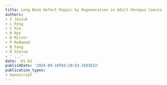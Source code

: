 ```yaml
---
title: Long Bone Defect Repair by Regeneration in Adult Xenopus laevis Hind Limbs
authors:
- I Jasiuk
- L Feng
- C Xia
- H Nye
- D Milner
- P Redwood
- N Fang
- D Stocum
- ' ...'
date: -01-01
publishDate: '2025-09-18T04:29:53.358363Z'
publication_types:
- manuscript
---
```

